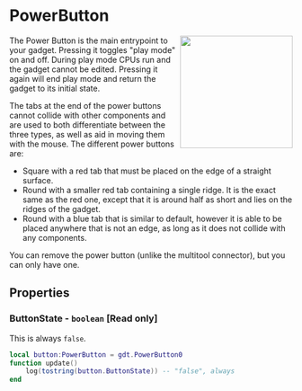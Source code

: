# PowerButton

<img src="https://docs.retrogadgets.game/api/modules/PowerButton.png" width="200" align="right">

The Power Button is the main entrypoint to your gadget. Pressing it toggles "play mode" on and off. During play mode CPUs run and the gadget cannot be edited. Pressing it again will end play mode and return the gadget to its initial state.

The tabs at the end of the power buttons cannot collide with other components and are used to both differentiate between the three types, as well as aid in moving them with the mouse. The different power buttons are:

- Square with a red tab that must be placed on the edge of a straight surface.
- Round with a smaller red tab containing a single ridge. It is the exact same as the red one, except that it is around half as short and lies on the ridges of the gadget.
- Round with a blue tab that is similar to default, however it is able to be placed anywhere that is not an edge, as long as it does not collide with any components.

You can remove the power button (unlike the multitool connector), but you can only have one.

## Properties

### ButtonState - `boolean` **[Read only]**
This is always `false`.
```lua
local button:PowerButton = gdt.PowerButton0
function update()
	log(tostring(button.ButtonState)) -- "false", always
end
```